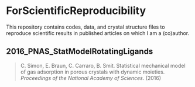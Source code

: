 # ForScientificReproducibility

This repository contains codes, data, and crystal structure files to reproduce scientific results in published articles on which I am a (co)author.

## 2016_PNAS_StatModelRotatingLigands

> C. Simon, E. Braun, C. Carraro, B. Smit. Statistical mechanical model of gas adsorption in porous crystals with dynamic moieties. *Proceedings of the National Academy of Sciences*. (2016)
